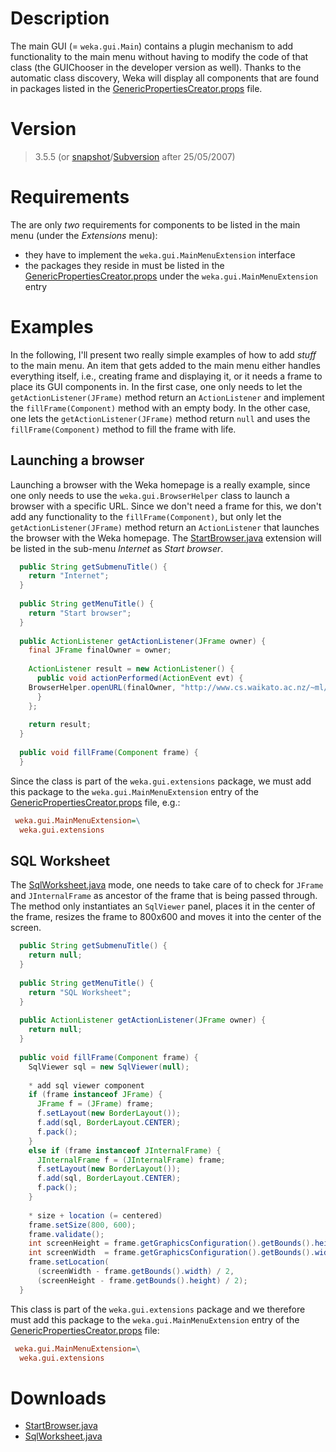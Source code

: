 
# Description
The main GUI (= `weka.gui.Main`) contains a plugin mechanism to add functionality to the main menu without having to modify the code of that class (the GUIChooser in the developer version as well). Thanks to the automatic class discovery, Weka will display all components that are found in packages listed in the [GenericPropertiesCreator.props](weka_gui_genericpropertiescreator.props.md) file.

# Version
>3.5.5 (or [snapshot](snapshots.md)/[Subversion](subversion.md) after 25/05/2007)

# Requirements
The are only *two* requirements for components to be listed in the main menu (under the *Extensions* menu):

* they have to implement the `weka.gui.MainMenuExtension` interface
* the packages they reside in must be listed in the [GenericPropertiesCreator.props](weka_gui_genericpropertiescreator.props.md) under the `weka.gui.MainMenuExtension` entry

# Examples
In the following, I'll present two really simple examples of how to add *stuff* to the main menu. An item that gets added to the main menu either handles everything itself, i.e., creating frame and displaying it, or it needs a frame to place its GUI components in. In the first case, one only needs to let the `getActionListener(JFrame)` method return an `ActionListener` and implement the `fillFrame(Component)` method with an empty body. In the other case, one lets the `getActionListener(JFrame)` method return `null` and uses the `fillFrame(Component)` method to fill the frame with life.

## Launching a browser
Launching a browser with the Weka homepage is a really example, since one only needs to use the `weka.gui.BrowserHelper` class to launch a browser with a specific URL. Since we don't need a frame for this, we don't add any functionality to the `fillFrame(Component)`, but only let the `getActionListener(JFrame)` method return an `ActionListener` that launches the browser with the Weka homepage. The [StartBrowser.java](files/StartBrowser.java) extension will be listed in the sub-menu *Internet* as *Start browser*.
```java
  public String getSubmenuTitle() {
    return "Internet";
  }
 
  public String getMenuTitle() {
    return "Start browser";
  }
 
  public ActionListener getActionListener(JFrame owner) {
    final JFrame finalOwner = owner;
    
    ActionListener result = new ActionListener() {
      public void actionPerformed(ActionEvent evt) {
	BrowserHelper.openURL(finalOwner, "http://www.cs.waikato.ac.nz/~ml/weka/");
      }
    };
    
    return result;
  }
 
  public void fillFrame(Component frame) {
  }
```
Since the class is part of the `weka.gui.extensions` package, we must add this package to the `weka.gui.MainMenuExtension` entry of the [GenericPropertiesCreator.props](weka_gui_genericpropertiescreator.props.md) file, e.g.:

```ini
 weka.gui.MainMenuExtension=\
  weka.gui.extensions
```

## SQL Worksheet
The [SqlWorksheet.java](files/SqlWorksheet.java) mode, one needs to take care of to check for `JFrame` and `JInternalFrame` as ancestor of the frame that is being passed through. The method only instantiates an `SqlViewer` panel, places it in the center of the frame, resizes the frame to 800x600 and moves it into the center of the screen.
```java
  public String getSubmenuTitle() {
    return null;
  }
 
  public String getMenuTitle() {
    return "SQL Worksheet";
  }
 
  public ActionListener getActionListener(JFrame owner) {
    return null;
  }
 
  public void fillFrame(Component frame) {
    SqlViewer sql = new SqlViewer(null);
 
    * add sql viewer component
    if (frame instanceof JFrame) {
      JFrame f = (JFrame) frame;
      f.setLayout(new BorderLayout());
      f.add(sql, BorderLayout.CENTER);
      f.pack();
    }
    else if (frame instanceof JInternalFrame) {
      JInternalFrame f = (JInternalFrame) frame;
      f.setLayout(new BorderLayout());
      f.add(sql, BorderLayout.CENTER);
      f.pack();
    }
 
    * size + location (= centered)
    frame.setSize(800, 600);
    frame.validate();
    int screenHeight = frame.getGraphicsConfiguration().getBounds().height;
    int screenWidth  = frame.getGraphicsConfiguration().getBounds().width;
    frame.setLocation(
	  (screenWidth - frame.getBounds().width) / 2,
	  (screenHeight - frame.getBounds().height) / 2);
  }
```
This class is part of the `weka.gui.extensions` package and we therefore must add this package to the `weka.gui.MainMenuExtension` entry of the [GenericPropertiesCreator.props](weka_gui_genericpropertiescreator.props.md) file:

```ini
 weka.gui.MainMenuExtension=\
  weka.gui.extensions
```

# Downloads
* [StartBrowser.java](files/StartBrowser.java)
* [SqlWorksheet.java](files/SqlWorksheet.java)
